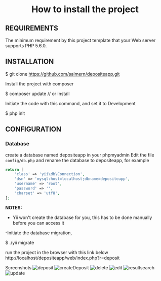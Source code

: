 <h1 align ="center"> How to install the project</h1>



REQUIREMENTS
------------

The minimum requirement by this project template that your Web server supports PHP 5.6.0.


INSTALLATION
------------
$ git clone https://github.com/salmern/depositeapp.git

Install the project with composer

$ composer update // or install

Initiate the code with this command, and set it to Development

$ php init

CONFIGURATION
-------------

### Database
create a database named depositeapp in your phpmyadmin
Edit the file `config/db.php` and rename the database to depositeapp, for example

```php
return [
    'class' => 'yii\db\Connection',
    'dsn' => 'mysql:host=localhost;dbname=depositeapp',
    'username' => 'root',
    'password' => '',
    'charset' => 'utf8',
];
```

**NOTES:**
- Yii won't create the database for you, this has to be done manually before you can access it 

-Initiate the database migration, 

$ ./yii migrate

run the project in the browser with this link below 
http://localhost/depositeapp/web/index.php?r=deposit

Screenshots
![deposit](https://user-images.githubusercontent.com/50671163/160287240-a62138c6-8e56-43ff-8dc9-03cd43537729.PNG)
![createDeposit](https://user-images.githubusercontent.com/50671163/160287234-40b36804-9df0-4edd-b8e1-3d61b217e00a.PNG)
![delete](https://user-images.githubusercontent.com/50671163/160287239-49e47d9a-4ce2-4e40-8b38-2dc5663b7f07.PNG)
![edit](https://user-images.githubusercontent.com/50671163/160287242-3496feff-4be2-484d-accd-87b0bb182afc.PNG)
![resultsearch](https://user-images.githubusercontent.com/50671163/160287244-819dfc19-d206-4e3d-ab35-caf19de734e5.PNG)
![update](https://user-images.githubusercontent.com/50671163/160287246-d347aef8-baec-4b5f-b93a-481e32c9c88d.PNG)

